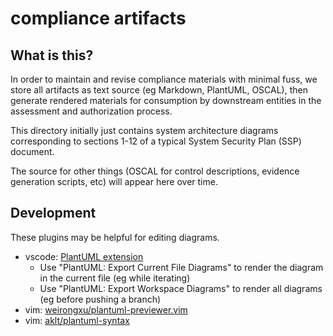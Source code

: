 # compliance artifacts

## What is this?

In order to maintain and revise compliance materials with minimal fuss, we store all artifacts as text source (eg Markdown, PlantUML, OSCAL), then generate rendered materials for consumption by downstream entities in the assessment and authorization process.

This directory initially just contains system architecture diagrams corresponding to sections 1-12 of a typical System Security Plan (SSP) document.

The source for other things (OSCAL for control descriptions, evidence generation scripts, etc) will appear here over time.

## Development

These plugins may be helpful for editing diagrams.

- vscode: [PlantUML extension](https://marketplace.visualstudio.com/items?itemName=jebbs.plantuml)
  - Use "PlantUML: Export Current File Diagrams" to render the diagram in the current file (eg while iterating)
  - Use "PlantUML: Export Workspace Diagrams" to render all diagrams (eg before pushing a branch)
- vim: [weirongxu/plantuml-previewer.vim](https://github.com/weirongxu/plantuml-previewer.vim)
- vim: [aklt/plantuml-syntax](https://github.com/aklt/plantuml-syntax)
